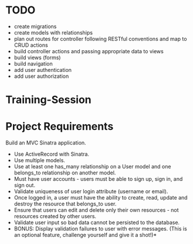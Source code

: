 # TODO
* create migrations 
* create models with relationships
* plan out routes for controller following RESTful conventions and map to CRUD actions
* build controller actions and passing appropriate data to views 
* build views (forms)
* build navigation
* add user authentication
* add user authorization

# Training-Session

# Project Requirements
Build an MVC Sinatra application.
* Use ActiveRecord with Sinatra.
* Use multiple models.
* Use at least one has_many relationship on a User model and one belongs_to relationship on another model.
* Must have user accounts - users must be able to sign up, sign in, and sign out.
* Validate uniqueness of user login attribute (username or email).
* Once logged in, a user must have the ability to create, read, update and destroy the resource that belongs_to user.
* Ensure that users can edit and delete only their own resources - not resources created by other users.
* Validate user input so bad data cannot be persisted to the database.
* BONUS: Display validation failures to user with error messages. (This is an optional feature, challenge yourself and give it a shot!)*
